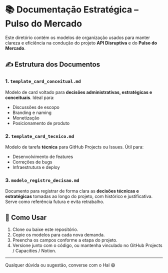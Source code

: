 # 📚 Documentação Estratégica – Pulso do Mercado

Este diretório contém os modelos de organização usados para manter clareza e eficiência na condução do projeto **API Disruptiva** e do **Pulso do Mercado**.

## ✍️ Estrutura dos Documentos

### 1. `template_card_conceitual.md`
Modelo de card voltado para **decisões administrativas, estratégicas e conceituais**. Ideal para:
- Discussões de escopo
- Branding e naming
- Monetização
- Posicionamento de produto

### 2. `template_card_tecnico.md`
Modelo de tarefa **técnica** para GitHub Projects ou Issues. Útil para:
- Desenvolvimento de features
- Correções de bugs
- Infraestrutura e deploy

### 3. `modelo_registro_decisao.md`
Documento para registrar de forma clara as **decisões técnicas e estratégicas** tomadas ao longo do projeto, com histórico e justificativa. Serve como referência futura e evita retrabalho.

## 🚀 Como Usar

1. Clone ou baixe este repositório.
2. Copie os modelos para cada nova demanda.
3. Preencha os campos conforme a etapa do projeto.
4. Versione junto com o código, ou mantenha vinculado no GitHub Projects / Capacities / Notion.

---

Qualquer dúvida ou sugestão, converse com o Hal 😄
